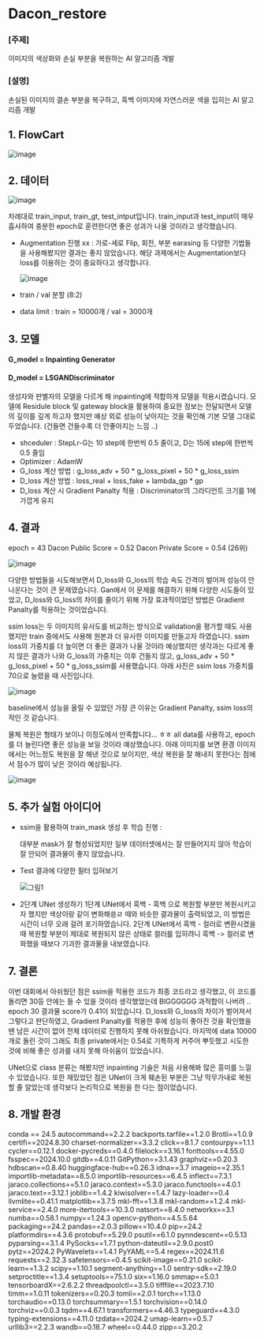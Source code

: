 # Dacon_restore

### [주제]

이미지의 색상화와 손실 부분을 복원하는 AI 알고리즘 개발

### [설명]

손실된 이미지의 결손 부분을 복구하고, 흑백 이미지에 자연스러운 색을 입히는 AI 알고리즘 개발

## 1. FlowCart
![image](https://github.com/user-attachments/assets/ebc25581-809c-402f-a888-755ca40e2edf)

## 2. 데이터 

![image](https://github.com/user-attachments/assets/fba409e2-d1f8-48d6-9d89-18890124619b)

차례대로 train_input, train_gt, test_intput입니다. train_input과 test_input이 매우 흡사하여 충분한 epoch로 훈련한다면 좋은 성과가 나올 것이라고 생각했습니다.

- Augmentation 진행 xx : 가로-세로 Flip, 회전, 부분 earasing 등 다양한 기법들을 사용해봤지만 결과는 좋지 않았습니다. 해당 과제에서는 Augmentation보다 loss를 이용하는 것이 중요하다고 생각합니다.
  
  ![image](https://github.com/user-attachments/assets/58216450-0a30-4cc4-b1a6-00adad11fe38)

- train / val 분할 (8:2)
- data limit : train = 10000개 / val = 3000개

## 3. 모델
#### G_model = Inpainting Generator
#### D_model = LSGANDiscriminator

생성자와 판별자의 모델을 다르게 해 inpainting에 적합하게 모델을 적용시켰습니다. 모델에 Residule block 및 gateway block을 활용하여 중요한 정보는 전달되면서 모델의 깊이를 깊게 하고자 했지만 예상 외로 성능이 낮아지는 것을 확인해 기본 모델 그대로 두었습니다. (건들면 건들수록 더 안좋아지는 느낌 ..)

- shceduler : StepLr-G는 10 step에 한번씩 0.5 줄이고, D는 15에 step에 한번씩 0.5 줄임
- Optimizer : AdamW
- G_loss 계산 방법 : g_loss_adv + 50 * g_loss_pixel + 50 * g_loss_ssim
- D_loss 계산 방법 : loss_real + loss_fake + lambda_gp * gp
- D_loss 계산 시 Gradient Panalty 적용 : Discriminator의 그라디언트 크기를 1에 가깝게 유지

## 4. 결과
epoch = 43
Dacon Public Score = 0.52
Dacon Private Score = 0.54 (26위)

![image](https://github.com/user-attachments/assets/5b7928a3-fb51-40dc-a9f1-1f164d72572c)

다양한 방법들을 시도해보면서 D_loss와 G_loss의 학습 속도 간격이 벌어져 성능이 안나온다는 것이 큰 문제였습니다. Gan에서 이 문제를 해결하기 위해 다양한 시도들이 있었고, D_loss와 G_loss의 차이를 줄이기 위해 가장 효과적이었던 방법은 Gradient Panalty를 적용하는 것이었습니다. 

ssim loss는 두 이미지의 유사도를 비교하는 방식으로 validation을 평가할 때도 사용했지만 train 중에서도 사용해 원본과 더 유사한 이미지를 만들고자 하였습니다. ssim loss의 가중치를 더 높이면 더 좋은 결과가 나올 것이라 예상했지만 생각과는 다르게 좋지 않은 결과가 나와 G_loss의 가중치는 이후 건들지 않고, g_loss_adv + 50 * g_loss_pixel + 50 * g_loss_ssim를 사용했습니다. 아래 사진은 ssim loss 가중치를 70으로 늘렸을 때 사진입니다.

![image](https://github.com/user-attachments/assets/7b7a35c6-b85b-43d7-a932-a7b7670b13f6)


baseline에서 성능을 올릴 수 있었던 가장 큰 이유는 Gradient Panalty, ssim loss의 적인 것 같습니다.

물체 복원은 형태가 보이니 이정도에서 만족합니다... ㅎㅎ all data를 사용하고, epoch를 더 늘린다면 좋은 성능을 보일 것이라 예상했습니다. 아래 이미지를 보면 환경 이미지에서는 어느정도 복원을 잘 해낸 것으로 보이지만, 색상 복원을 잘 해내지 못한다는 점에서 점수가 많이 낮은 것이라 예상됩니다. 

![image](https://github.com/user-attachments/assets/61a06d73-d4c5-4844-bf02-35a654f4ba34)

## 5. 추가 실험 아이디어
- ssim을 활용하여 train_mask 생성 후 학습 진행 :
  
  대부분 mask가 잘 형성되었지만 일부 데이터셋에서는 잘 만들어지지 않아 학습이 잘 안되어 결과물이 좋지 않았습니다. 
- Test 결과에 다양한 필터 입혀보기
  
  ![그림1](https://github.com/user-attachments/assets/58a9699c-28ee-4a85-8cb7-a9a208984a57)

- 2단계 UNet 생성하기
  1단계 UNet에서 흑백 - 흑백 으로 복원할 부분만 복원시키고자 했지만 색상이랑 같이 변화해씅ㄹ 때와 비슷한 결과물이 출력되었고, 이 방법은 시간이 너무 오래 걸려 포기하였습니다.
  2단계 UNet에서 흑백 - 컬러로 변환시켰을 때 복원할 부분이 제대로 복원되지 않은 상태로 컬러를 입히려니 흑백 -> 컬러로 변화했을 때보다 기괴한 결과물을 내보였습니다.

## 7. 결론
이번 대회에서 아쉬웠던 점은 ssim을 적용한 코드가 최종 코드라고 생각했고, 이 코드를 돌리면 30등 안에는 들 수 있을 것이라 생각했었는데 BIGGGGGG 과적합이 나버려 .. epoch 30 결과물 score가  0.41이 되었습니다. D_loss와 G_loss의 차이가 벌어져서 그렇다고 판단하였고, Gradient Panalty를 적용한 후에 성능이 좋아진 것을 확인했을 땐 남은 시간이 없어 전체 데이터로 진행하지 못해 아쉬웠습니다. 마지막에 data 10000개로 돌린 것이 그래도 최종 private에서는 0.54로 기특하게 커주어 뿌듯했고 시도한 것에 비해 좋은 성과를 내지 못해 아쉬움이 있었습니다. 

UNet으로 class 분류는 해봤지만 inpainting 기술은 처음 사용해봐 많은 흥미를 느낄 수 있었습니다. 또한 재밌었던 점은 UNet이 크게 훼손된 부분은 그냥 막무가내로 복원할 줄 알았는데 생각보다 논리적으로 복원을 한 다는 점이었습니다.

## 8. 개발 환경
conda == 24.5
autocommand==2.2.2
backports.tarfile==1.2.0
Brotli==1.0.9
certifi==2024.8.30
charset-normalizer==3.3.2
click==8.1.7
contourpy==1.1.1
cycler==0.12.1
docker-pycreds==0.4.0
filelock==3.16.1
fonttools==4.55.0
fsspec==2024.10.0
gitdb==4.0.11
GitPython==3.1.43
graphviz==0.20.3
hdbscan==0.8.40
huggingface-hub==0.26.3
idna==3.7
imageio==2.35.1
importlib-metadata==8.5.0
importlib-resources==6.4.5
inflect==7.3.1
jaraco.collections==5.1.0
jaraco.context==5.3.0
jaraco.functools==4.0.1
jaraco.text==3.12.1
joblib==1.4.2
kiwisolver==1.4.7
lazy-loader==0.4
llvmlite==0.41.1
matplotlib==3.7.5
mkl-fft==1.3.8
mkl-random==1.2.4
mkl-service==2.4.0
more-itertools==10.3.0
natsort==8.4.0
networkx==3.1
numba==0.58.1
numpy==1.24.3
opencv-python==4.5.5.64
packaging==24.2
pandas==2.0.3
pillow==10.4.0
pip==24.2
platformdirs==4.3.6
protobuf==5.29.0
psutil==6.1.0
pynndescent==0.5.13
pyparsing==3.1.4
PySocks==1.7.1
python-dateutil==2.9.0.post0
pytz==2024.2
PyWavelets==1.4.1
PyYAML==5.4
regex==2024.11.6
requests==2.32.3
safetensors==0.4.5
scikit-image==0.21.0
scikit-learn==1.3.2
scipy==1.10.1
segment-anything==1.0
sentry-sdk==2.19.0
setproctitle==1.3.4
setuptools==75.1.0
six==1.16.0
smmap==5.0.1
tensorboardX==2.6.2.2
threadpoolctl==3.5.0
tifffile==2023.7.10
timm==1.0.11
tokenizers==0.20.3
tomli==2.0.1
torch==1.13.0
torchaudio==0.13.0
torchsummary==1.5.1
torchvision==0.14.0
torchviz==0.0.3
tqdm==4.67.1
transformers==4.46.3
typeguard==4.3.0
typing-extensions==4.11.0
tzdata==2024.2
umap-learn==0.5.7
urllib3==2.2.3
wandb==0.18.7
wheel==0.44.0
zipp==3.20.2
